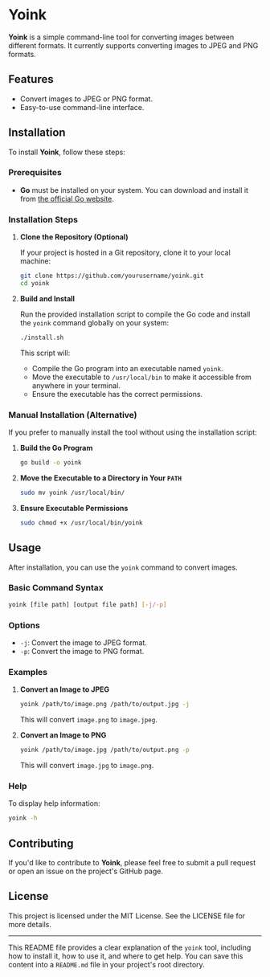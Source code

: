 # Yoink

**Yoink** is a simple command-line tool for converting images between different formats. It currently supports converting images to JPEG and PNG formats.

## Features

- Convert images to JPEG or PNG format.
- Easy-to-use command-line interface.

## Installation

To install **Yoink**, follow these steps:

### Prerequisites

- **Go** must be installed on your system. You can download and install it from [the official Go website](https://golang.org/dl/).

### Installation Steps

1. **Clone the Repository (Optional)**

   If your project is hosted in a Git repository, clone it to your local machine:

   ```bash
   git clone https://github.com/yourusername/yoink.git
   cd yoink
   ```

2. **Build and Install**

   Run the provided installation script to compile the Go code and install the `yoink` command globally on your system:

   ```bash
   ./install.sh
   ```

   This script will:

   - Compile the Go program into an executable named `yoink`.
   - Move the executable to `/usr/local/bin` to make it accessible from anywhere in your terminal.
   - Ensure the executable has the correct permissions.

### Manual Installation (Alternative)

If you prefer to manually install the tool without using the installation script:

1. **Build the Go Program**

   ```bash
   go build -o yoink
   ```

2. **Move the Executable to a Directory in Your `PATH`**

   ```bash
   sudo mv yoink /usr/local/bin/
   ```

3. **Ensure Executable Permissions**

   ```bash
   sudo chmod +x /usr/local/bin/yoink
   ```

## Usage

After installation, you can use the `yoink` command to convert images.

### Basic Command Syntax

```bash
yoink [file path] [output file path] [-j/-p]
```

### Options

- `-j`: Convert the image to JPEG format.
- `-p`: Convert the image to PNG format.

### Examples

1. **Convert an Image to JPEG**

   ```bash
   yoink /path/to/image.png /path/to/output.jpg -j
   ```

   This will convert `image.png` to `image.jpeg`.

2. **Convert an Image to PNG**

   ```bash
   yoink /path/to/image.jpg /path/to/output.png -p
   ```

   This will convert `image.jpg` to `image.png`.

### Help

To display help information:

```bash
yoink -h
```

## Contributing

If you'd like to contribute to **Yoink**, please feel free to submit a pull request or open an issue on the project's GitHub page.

## License

This project is licensed under the MIT License. See the LICENSE file for more details.

---

This README file provides a clear explanation of the `yoink` tool, including how to install it, how to use it, and where to get help. You can save this content into a `README.md` file in your project's root directory.
